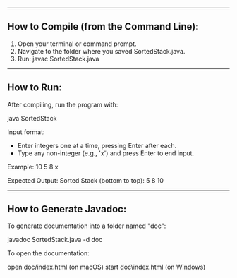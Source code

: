 
--------------------------------------------------
How to Compile (from the Command Line):
--------------------------------------------------
1. Open your terminal or command prompt.
2. Navigate to the folder where you saved SortedStack.java.
3. Run:
   javac SortedStack.java

--------------------------------------------------
How to Run:
--------------------------------------------------
After compiling, run the program with:

   java SortedStack

Input format:
- Enter integers one at a time, pressing Enter after each.
- Type any non-integer (e.g., 'x') and press Enter to end input.

Example:
10
5
8
x

Expected Output:
Sorted Stack (bottom to top):
5 8 10

--------------------------------------------------
How to Generate Javadoc:
--------------------------------------------------
To generate documentation into a folder named "doc":

   javadoc SortedStack.java -d doc

To open the documentation:

   open doc/index.html     (on macOS)
   start doc\index.html   (on Windows)
